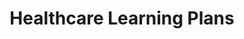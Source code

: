 ---
layout: planlist
title: Healthcare Learning Plans
permalink: /industry/healthcare/
includemethod: all
includeplans:
- healthcare
---